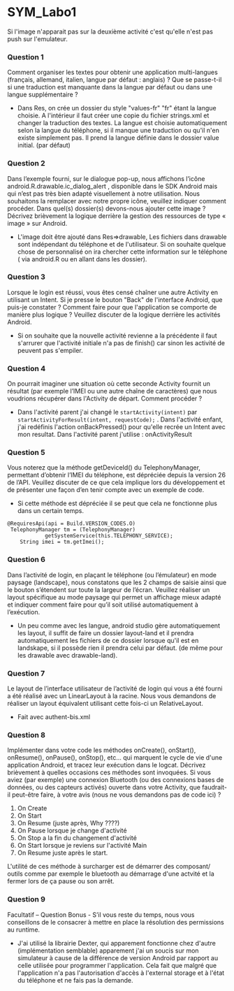 # SYM_Labo1

Si l'image n'apparait pas sur la deuxième activité c'est qu'elle n'est pas push sur l'emulateur.

### Question 1
Comment organiser les textes pour obtenir une application multi-langues (français, allemand,
italien, langue par défaut : anglais) ? Que se passe-t-il si une traduction est manquante dans la
langue par défaut ou dans une langue supplémentaire ?

- Dans Res, on crée un dossier du style "values-fr" "fr" étant la langue choisie. A l'intérieur il faut créer une copie du fichier strings.xml et changer la traduction des textes. La langue est choisie automatiquement selon la langue du téléphone, si il manque une traduction ou qu'il n'en existe simplement pas. Il prend la langue définie dans le dossier value initial. (par défaut)

### Question 2
Dans l’exemple fourni, sur le dialogue pop-up, nous affichons l’icône 
android.R.drawable.ic_dialog_alert , disponible dans le SDK Android mais qui n’est pas très bien adapté visuellement à notre utilisation. Nous souhaitons la remplacer avec notre propre icône, veuillez indiquer comment procéder. Dans quel(s) dossier(s) devons-nous ajouter cette image ? Décrivez brièvement la logique derrière la gestion des ressources de type « image » sur Android.

- L'image doit être ajouté dans Res=>drawable, Les fichiers dans drawable sont indépendant du téléphone et de l'utilisateur. Si on souhaite quelque chose de personnalisé on ira chercher cette information sur le téléphone ( via android.R ou en allant dans les dossier).

### Question 3
Lorsque le login est réussi, vous êtes censé chaîner une autre Activity en utilisant un Intent. Si je presse le bouton "Back" de l'interface Android, que puis-je constater ? Comment faire pour que l'application se comporte de manière plus logique ? Veuillez discuter de la logique derrière les activités Android.

- Si on souhaite que la nouvelle activité revienne a la précédente il faut s'arrurer que l'activité initiale n'a pas de finish() car sinon les activité de peuvent pas s'empiler.

### Question 4
On pourrait imaginer une situation où cette seconde Activity fournit un résultat (par exemple l’IMEI ou une autre chaîne de caractères) que nous voudrions récupérer dans l'Activity de départ. Comment procéder ?

- Dans l'activité parent j'ai changé le ```startActivity(intent)``` par ```startActivityForResult(intent, requestCode);``` . Dans l'activité enfant, j'ai redéfinis l'action onBackPressed() pour qu'elle recrée un Intent avec mon resultat. Dans l'activité parent j'utilise : onActivityResult

### Question 5
Vous noterez que la méthode getDeviceId() du TelephonyManager, permettant d’obtenir l’IMEI du téléphone, est dépréciée depuis la version 26 de l’API. Veuillez discuter de ce que cela implique lors du développement et de présenter une façon d’en tenir compte avec un exemple de code.

- Si cette méthode est dépréciée il se peut que cela ne fonctionne plus dans un certain temps.
```
@RequiresApi(api = Build.VERSION_CODES.O)
 TelephonyManager tm = (TelephonyManager)
            getSystemService(this.TELEPHONY_SERVICE);
    String imei = tm.getImei();
```

### Question 6
Dans l’activité de login, en plaçant le téléphone (ou l’émulateur) en mode paysage (landscape), nous constatons que les 2 champs de saisie ainsi que le bouton s’étendent sur toute la largeur de l’écran. Veuillez réaliser un layout spécifique au mode paysage qui permet un affichage mieux adapté et indiquer comment faire pour qu’il soit utilisé automatiquement à l’exécution.

- Un peu comme avec les langue, android studio gère automatiquement les layout, il suffit de faire un dossier layout-land et il prendra automatiquement les fichiers de ce dossier lorsque qu'il est en landskape, si il possède rien il prendra celui par défaut. (de même pour les drawable avec drawable-land).

### Question 7
Le layout de l’interface utilisateur de l’activité de login qui vous a été fourni a été réalisé avec un LinearLayout à la racine. Nous vous demandons de réaliser un layout équivalent utilisant cette fois-ci un RelativeLayout.

- Fait avec authent-bis.xml

### Question 8
Implémenter dans votre code les méthodes onCreate(), onStart(), onResume(),
onPause(), onStop(), etc... qui marquent le cycle de vie d'une application Android, et tracez leur exécution dans le logcat. Décrivez brièvement à quelles occasions ces méthodes sont invoquées. Si vous aviez (par exemple) une connexion Bluetooth (ou des connexions bases de données, ou des capteurs activés) ouverte dans votre Activity, que faudrait-il peut-être faire, à votre avis (nous ne vous demandons pas de code ici) ?

1. On Create
2. On Start
3. On Resume (juste après, Why ????)
4. On Pause lorsque je change d'activité
5. On Stop a la fin du changement d'activité
6. On Start lorsque je reviens sur l'activité Main
7. On Resume juste après le start.

L'utilité de ces méthode à surcharger est de démarrer des composant/ outils comme par exemple le bluetooth au démarrage d'une actvité et la fermer lors de ça pause ou son arrêt.

### Question 9
Facultatif – Question Bonus - S’il vous reste du temps, nous vous conseillons de le consacrer à
mettre en place la résolution des permissions au runtime.

- J'ai utilisé la librairie Dexter, qui apparement fonctionne chez d'autre (implémentation semblable) apparement j'ai un soucis sur mon simulateur à cause de la différence de version Android par rapport au celle utilisée pour programmer l'application.
Cela fait que malgré que l'application n'a pas l'autorisation d'accès à l'external storage et à l'état du téléphone et ne fais pas la demande.

